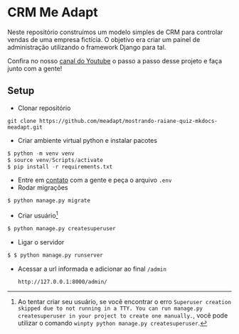 # CRM Me Adapt

Neste repositório construímos um modelo simples de CRM para controlar vendas de uma empresa fictícia. O objetivo era criar um painel de administração utilizando o framework Django para tal.

Confira no nosso [canal do Youtube](https://www.youtube.com/@me-adapt) o passo a passo desse projeto e faça junto com a gente!

## Setup

- Clonar repositório
```$
git clone https://github.com/meadapt/mostrando-raiane-quiz-mkdocs-meadapt.git
```

- Criar ambiente virtual python e instalar pacotes

```python
$ python -m venv venv
$ source venv/Scripts/activate
$ pip install -r requirements.txt
```
- Entre em [contato](faleconosco@meadapt.com) com a gente e peça o arquivo `.env`
- Rodar migrações

```python
$ python manage.py migrate
```

- Criar usuário[^1]

```python
$ python manage.py createsuperuser
```

- Ligar o servidor

```python
$ $ python manage.py runserver
```
- Acessar a url informada e adicionar ao final ```/admin```

   ```http://127.0.0.1:8000/admin/```

[^1]: Ao tentar criar seu usuário, se você encontrar o erro `Superuser creation skipped due to not running in a TTY. You can run manage.py createsuperuser in your project to create one manually.`, você pode utilizar o comando `winpty python manage.py createsuperuser`.
